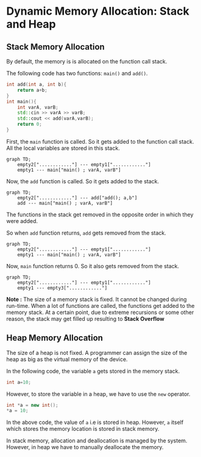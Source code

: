 # Dynamic Memory Allocation: Stack and Heap

## Stack Memory Allocation

By default, the memory is is allocated on the function call stack.

The following code has two functions: `main()` and `add()`.

```cpp
int add(int a, int b){
	return a+b;
}
int main(){
	int varA, varB;
	std::cin >> varA >> varB;
	std::cout << add(varA,varB);
	return 0;
}
```

First, the `main` function is called. So it gets added to the function call stack. All the local variables are stored in this stack.

```mermaid
graph TD;
    empty2["............"] --- empty1["............"]
	empty1 --- main["main() ; varA, varB"]
```

Now, the `add` function is called. So it gets added to the stack.

```mermaid
graph TD;
    empty2["............"] --- add["add(); a,b"]
	add --- main["main() ; varA, varB"]
```

The functions in the stack get removed in the opposite order in which they were added.

So when `add` function returns, `add` gets removed from the stack.

```mermaid
graph TD;
    empty2["............"] --- empty1["............"]
	empty1 --- main["main() ; varA, varB"]
```

Now, `main` function returns 0. So it also gets removed from the stack.

```mermaid
graph TD;
    empty2["............"] --- empty1["............"]
	empty1 --- empty3["............"]
```

**Note :** The size of a memory stack is fixed. It cannot be changed during run-time. When a lot of functions are called, the functions get added to the memory stack. At a certain point, due to extreme recursions or some other reason, the stack may get filled up resulting to **Stack Overflow**

## Heap Memory Allocation

The size of a heap is not fixed. A programmer can assign the size of the heap as big as the virtual memory of the device.

In the following code, the variable `a` gets stored in the memory stack. 

```cpp
int a=10;
```

However, to store the variable in a heap, we have to use the `new` operator.

```cpp
int *a = new int();
*a = 10;
```

In the above code, the value of `a` i.e is stored in heap. However, `a` itself which stores the memory location is stored in stack memory.

In stack memory, allocation and deallocation is managed by the system. However, in heap we have to manually deallocate the memory. 
